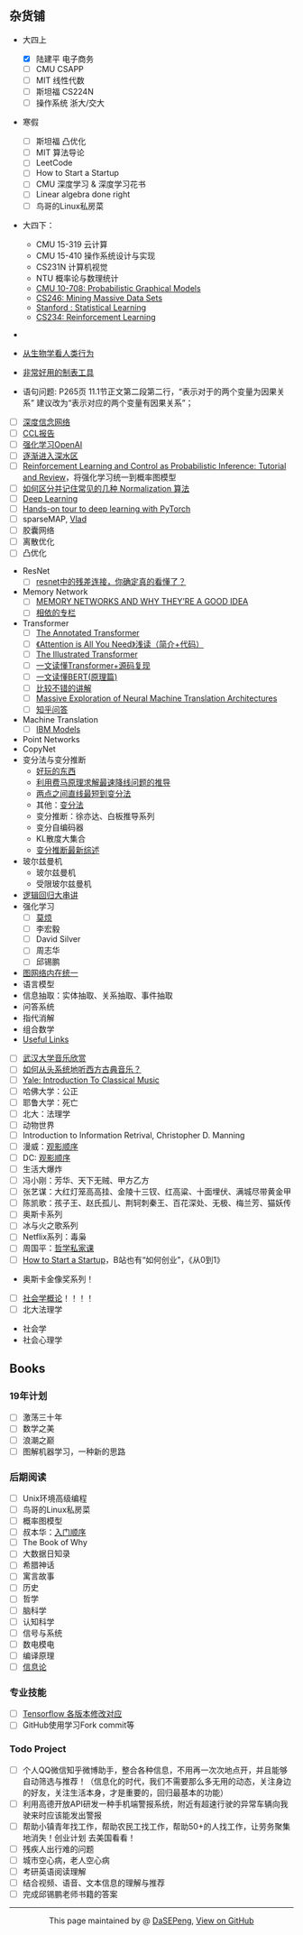## 杂货铺
- 大四上
  - [x] 陆建平 电子商务
  - [ ] CMU CSAPP
  - [ ] MIT 线性代数
  - [ ] 斯坦福 CS224N
  - [ ] 操作系统 浙大/交大
- 寒假
  - [ ] 斯坦福 凸优化
  - [ ] MIT 算法导论
  - [ ] LeetCode
  - [ ] How to Start a Startup
  - [ ] CMU 深度学习 & 深度学习花书
  - [ ] Linear algebra done right
  - [ ] 鸟哥的Linux私房菜
- 大四下：
  - CMU 15-319 云计算
  - CMU 15-410 操作系统设计与实现
  - CS231N 计算机视觉
  - NTU 概率论与数理统计
  - [CMU 10-708: Probabilistic Graphical Models](https://www.bilibili.com/video/av58562152?from=search&seid=2978855117232366242)
  - [CS246: Mining Massive Data Sets](https://www.bilibili.com/video/av69712556?from=search&seid=6273677200250855776)
  - [Stanford : Statistical Learning](https://www.bilibili.com/video/av19775701?from=search&seid=6273677200250855776)
  - [CS234: Reinforcement Learning](https://www.bilibili.com/video/av47812079?from=search&seid=3400005794081746659)

- []()
- [从生物学看人类行为](https://www.bilibili.com/video/av20906063?from=search&seid=6273677200250855776)
- [非常好用的制表工具](http://www.tablesgenerator.com/#)
- 语句问题: P265页 11.1节正文第二段第二行，“表示对于的两个变量为因果关系” 建议改为“表示对应的两个变量有因果关系”；
- [ ] [深度信念网络](https://my.oschina.net/u/876354/blog/1626639)
- [ ] [CCL报告](http://www.cips-cl.org/static/CCL2019/index.html)
- [ ] [强化学习OpenAI](https://spinningup.openai.com/en/latest/user/introduction.html#what-this-is)
- [ ] [逐渐进入深水区](https://www.zhihu.com/question/34878706/answer/665429718)
- [ ] [Reinforcement Learning and Control as Probabilistic Inference: Tutorial and Review](https://arxiv.org/abs/1805.00909)，将强化学习统一到概率图模型
- [ ] [如何区分并记住常见的几种 Normalization 算法](https://zhuanlan.zhihu.com/p/69659844)
- [ ] [Deep Learning](http://www.deeplearningbook.org/)
- [ ] [Hands-on tour to deep learning with PyTorch](https://mlelarge.github.io/dataflowr-web/cea_edf_inria.html)
- [ ] sparseMAP, [Vlad](https://vene.ro/)
- [ ] 胶囊网络
- [ ] 离散优化
- [ ] 凸优化
- ResNet
  - [ ] [resnet中的残差连接，你确定真的看懂了？](https://mp.weixin.qq.com/s?__biz=MzA3NDIyMjM1NA==&mid=2649029645&idx=1&sn=75b494ec181fee3e8756bb0fa119e7ce&chksm=87134270b064cb66aea66e73b4a6dc283d5750cfa9d331015424f075ba117e38f857d2f25d07&scene=21#wechat_redirect) 
- Memory Network
  - [ ] [MEMORY NETWORKS AND WHY THEY’RE A GOOD IDEA](https://www.braincreators.com/2018/06/memory-networks/)
  - [ ] [相依的专栏](https://jepsonwong.github.io/categories/)
- Transformer
  - [ ] [The Annotated Transformer](http://nlp.seas.harvard.edu/2018/04/03/attention.html)
  - [ ] [《Attention is All You Need》浅读（简介+代码）](https://kexue.fm/archives/4765)
  - [ ] [The Illustrated Transformer](https://jalammar.github.io/illustrated-transformer/)
  - [ ] [一文读懂Transformer+源码复现](https://blog.csdn.net/jiaowoshouzi/article/details/89641775)
  - [ ] [一文读懂BERT(原理篇)](https://blog.csdn.net/jiaowoshouzi/article/details/89073944)
  - [ ] [比较不错的讲解](https://www.bilibili.com/video/av60670327?from=search&seid=15627662745322652509)
  - [ ] [Massive Exploration of Neural Machine Translation Architectures](https://arxiv.org/pdf/1703.03906.pdf)
  - [ ] [知乎问答](https://www.zhihu.com/question/339723385/answer/782509914)
- Machine Translation
  - [ ] [IBM Models](http://www.cs.columbia.edu/~mcollins/ibm12.pdf)
- Point Networks
- CopyNet
- 变分法与变分推断
  - [好玩的东西](https://www.bilibili.com/video/av35210091?from=search&seid=17395758843719763628)
  - [利用费马原理求解最速降线问题的推导](https://www.youtube.com/watch?v=VRLtNLTPFCY)
  - [两点之间直线最短到变分法](https://mp.weixin.qq.com/s/fAHoj2z-VvsevWpraKIYQw)
  - 其他：[变分法](https://www.youtube.com/watch?v=IZwQ2TaraNs&list=PL090BE404EFE679E9)
  - 变分推断：徐亦达、白板推导系列
  - 变分自编码器
  - KL散度大集合
  - [变分推断最新综述](https://zhuanlan.zhihu.com/p/88336614)
- 玻尔兹曼机
  - 玻尔兹曼机
  - 受限玻尔兹曼机
- [逻辑回归大串讲](http://bjsc.github.io/SuperLR-Page/)
- 强化学习
  - [ ] [莫烦](https://www.bilibili.com/video/av16921335/?p=21)
  - [ ] 李宏毅
  - [ ] David Silver
  - [ ] 周志华
  - [ ] 邱锡鹏
- [图网络内在统一](https://arxiv.org/pdf/1806.01261.pdf)
- 语言模型
- 信息抽取：实体抽取、关系抽取、事件抽取
- 问答系统
- 指代消解
- 组合数学
- [Useful Links](https://casmls.github.io/)
- [ ] [武汉大学音乐欣赏](https://www.bilibili.com/watchlater/#/av18543070/p1)
- [ ] [如何从头系统地听西方古典音乐？](https://www.zhihu.com/question/30957313/answer/50266448)
- [ ] [Yale: Introduction To Classical Music](https://www.bilibili.com/video/av38583482?from=search&seid=10704055560065784918)
- [ ] 哈佛大学：公正
- [ ] 耶鲁大学：死亡
- [ ] 北大：法理学
- [ ] 动物世界
- [ ] Introduction to Information Retrival, Christopher D. Manning
- [ ] 漫威：[观影顺序](https://zhuanlan.zhihu.com/p/63153047)
- [ ] DC: [观影顺序](https://zhidao.baidu.com/question/497995742957103884.html)
- [ ] 生活大爆炸
- [ ] 冯小刚：芳华、天下无贼、甲方乙方
- [ ] 张艺谋：大红灯笼高高挂、金陵十三钗、红高粱、十面埋伏、满城尽带黄金甲
- [ ] 陈凯歌：孩子王、赵氏孤儿、荆轲刺秦王、百花深处、无极、梅兰芳、猫妖传
- [ ] 奥斯卡系列
- [ ] 冰与火之歌系列
- [ ] Netflix系列：毒枭
- [ ] 周国平：[哲学私家课](https://www.bilibili.com/video/av59920436/?p=1)
- [ ] [How to Start a Startup](http://startupclass.samaltman.com/)，B站也有“如何创业”，《从0到1》
- 奥斯卡金像奖系列！
- [ ] [社会学概论](https://www.bilibili.com/video/av23100007?from=search&seid=9196884723540070375)！！！！
- [ ] 北大法理学
- 社会学
- 社会心理学


## Books
### 19年计划
- [ ] 激荡三十年
- [ ] 数学之美
- [ ] 浪潮之巅
- [ ] 图解机器学习，一种新的思路

### 后期阅读
- [ ] Unix环境高级编程
- [ ] 鸟哥的Linux私房菜
- [ ] 概率图模型
- [ ] 叔本华：[入门顺序](https://www.zhihu.com/question/26486717/answer/38148301)
- [ ] The Book of Why
- [ ] 大数据日知录
- [ ] 希腊神话
- [ ] 寓言故事
- [ ] 历史
- [ ] 哲学
- [ ] 脑科学
- [ ] 认知科学
- [ ] 信号与系统
- [ ] 数电模电
- [ ] 编译原理
- [ ] [信息论](https://next.xuetangx.com/course/THU08071000428/1073672)

### 专业技能
- [ ] [Tensorflow 各版本修改对应](https://docs.google.com/spreadsheets/d/1FLFJLzg7WNP6JHODX5q8BDgptKafq_slHpnHVbJIteQ/edit#gid=0)
- [ ] GitHub使用学习Fork commit等

### Todo Project
- [ ] 个人QQ微信知乎微博助手，整合各种信息，不用再一次次地点开，并且能够自动筛选与推荐！（信息化的时代，我们不需要那么多无用的动态，关注身边的好友，关注生活本身，才是重要的，回归最基本的功能）
- [ ] 利用高德开放API研发一种手机端警报系统，附近有超速行驶的异常车辆向我驶来时应该能发出警报
- [ ] 帮助小镇青年找工作，帮助农民工找工作，帮助50+的人找工作，让劳务聚集地消失！创业计划  去美国看看！
- [ ] 残疾人出行难的问题
- [ ] 城市空心病，老人空心病
- [ ] 考研英语阅读理解
- [ ] 结合视频、语音、文本信息的理解与推荐
- [ ] 完成邱锡鹏老师书籍的答案
------------------------------------------------------------

<div style="text-align:center;">
This page maintained by @ <a href="https://dasepeng.github.io/">DaSEPeng</a>, 	
<a href="https://github.com/DaSEPeng/dasepeng.github.io/tree/master/Links/ToLearnList">View on GitHub</a>
</div>
